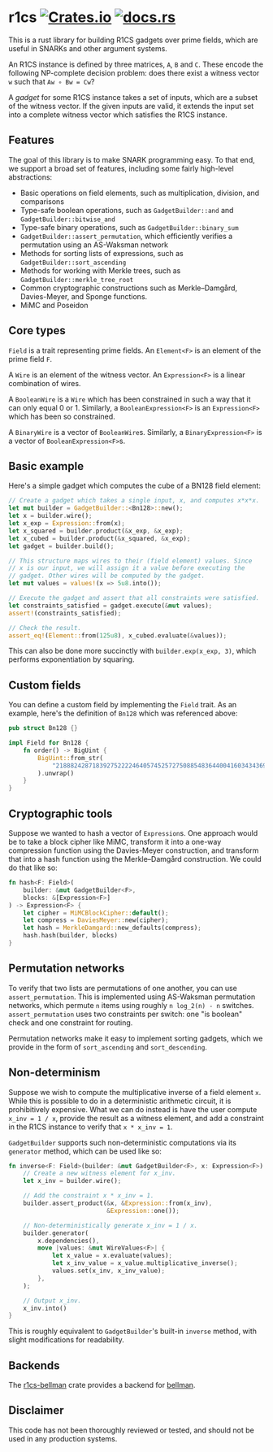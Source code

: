 # r1cs [![Crates.io](https://img.shields.io/crates/v/r1cs)](https://crates.io/crates/r1cs) [![docs.rs](https://docs.rs/r1cs/badge.svg)](https://docs.rs/r1cs)

This is a rust library for building R1CS gadgets over prime fields, which are useful in SNARKs and other argument systems.

An R1CS instance is defined by three matrices, `A`, `B` and `C`. These encode the following NP-complete decision problem: does there exist a witness vector `w` such that `Aw ∘ Bw = Cw`?

A *gadget* for some R1CS instance takes a set of inputs, which are a subset of the witness vector. If the given inputs are valid, it extends the input set into a complete witness vector which satisfies the R1CS instance.


## Features

The goal of this library is to make SNARK programming easy. To that end, we support a broad set of features, including some fairly high-level abstractions:

- Basic operations on field elements, such as multiplication, division, and comparisons
- Type-safe boolean operations, such as `GadgetBuilder::and` and `GadgetBuilder::bitwise_and`
- Type-safe binary operations, such as `GadgetBuilder::binary_sum`
- `GadgetBuilder::assert_permutation`, which efficiently verifies a permutation using an AS-Waksman network
- Methods for sorting lists of expressions, such as `GadgetBuilder::sort_ascending`
- Methods for working with Merkle trees, such as `GadgetBuilder::merkle_tree_root`
- Common cryptographic constructions such as Merkle–Damgård, Davies-Meyer, and Sponge functions.
- MiMC and Poseidon


## Core types

`Field` is a trait representing prime fields. An `Element<F>` is an element of the prime field `F`.

A `Wire` is an element of the witness vector. An `Expression<F>` is a linear combination of wires.

A `BooleanWire` is a `Wire` which has been constrained in such a way that it can only equal 0 or 1. Similarly, a `BooleanExpression<F>` is an `Expression<F>` which has been so constrained.

A `BinaryWire` is a vector of `BooleanWire`s. Similarly, a `BinaryExpression<F>` is a vector of `BooleanExpression<F>`s.


## Basic example

Here's a simple gadget which computes the cube of a BN128 field element:

```rust
// Create a gadget which takes a single input, x, and computes x*x*x.
let mut builder = GadgetBuilder::<Bn128>::new();
let x = builder.wire();
let x_exp = Expression::from(x);
let x_squared = builder.product(&x_exp, &x_exp);
let x_cubed = builder.product(&x_squared, &x_exp);
let gadget = builder.build();

// This structure maps wires to their (field element) values. Since
// x is our input, we will assign it a value before executing the
// gadget. Other wires will be computed by the gadget.
let mut values = values!(x => 5u8.into());

// Execute the gadget and assert that all constraints were satisfied.
let constraints_satisfied = gadget.execute(&mut values);
assert!(constraints_satisfied);

// Check the result.
assert_eq!(Element::from(125u8), x_cubed.evaluate(&values));
```

This can also be done more succinctly with `builder.exp(x_exp, 3)`, which performs exponentiation by squaring.


## Custom fields

You can define a custom field by implementing the `Field` trait. As an example, here's the definition of `Bn128` which was referenced above:

```rust
pub struct Bn128 {}

impl Field for Bn128 {
    fn order() -> BigUint {
        BigUint::from_str(
            "21888242871839275222246405745257275088548364400416034343698204186575808495617"
        ).unwrap()
    }
}
```


## Cryptographic tools

Suppose we wanted to hash a vector of `Expression`s. One approach would be to take a block cipher like MiMC, transform it into a one-way compression function using the Davies-Meyer construction, and transform that into a hash function using the Merkle–Damgård construction. We could do that like so:

```rust
fn hash<F: Field>(
    builder: &mut GadgetBuilder<F>,
    blocks: &[Expression<F>]
) -> Expression<F> {
    let cipher = MiMCBlockCipher::default();
    let compress = DaviesMeyer::new(cipher);
    let hash = MerkleDamgard::new_defaults(compress);
    hash.hash(builder, blocks)
}
```


## Permutation networks

To verify that two lists are permutations of one another, you can use `assert_permutation`. This is implemented using AS-Waksman permutation networks, which permute `n` items using roughly `n log_2(n) - n` switches. `assert_permutation` uses two constraints per switch: one "is boolean" check and one constraint for routing.

Permutation networks make it easy to implement sorting gadgets, which we provide in the form of `sort_ascending` and `sort_descending`.


## Non-determinism

Suppose we wish to compute the multiplicative inverse of a field element `x`. While this is possible to do in a deterministic arithmetic circuit, it is prohibitively expensive. What we can do instead is have the user compute `x_inv = 1 / x`, provide the result as a witness element, and add a constraint in the R1CS instance to verify that `x * x_inv = 1`.

`GadgetBuilder` supports such non-deterministic computations via its `generator` method, which can be used like so:

```rust
fn inverse<F: Field>(builder: &mut GadgetBuilder<F>, x: Expression<F>) -> Expression<F> {
    // Create a new witness element for x_inv.
    let x_inv = builder.wire();

    // Add the constraint x * x_inv = 1.
    builder.assert_product(&x, &Expression::from(x_inv),
                           &Expression::one());

    // Non-deterministically generate x_inv = 1 / x.
    builder.generator(
        x.dependencies(),
        move |values: &mut WireValues<F>| {
            let x_value = x.evaluate(values);
            let x_inv_value = x_value.multiplicative_inverse();
            values.set(x_inv, x_inv_value);
        },
    );

    // Output x_inv.
    x_inv.into()
}
```

This is roughly equivalent to `GadgetBuilder`'s built-in `inverse` method, with slight modifications for readability.


## Backends

The [r1cs-bellman](https://crates.io/crates/r1cs-bellman) crate provides a backend for [bellman](https://crates.io/crates/bellman).


## Disclaimer

This code has not been thoroughly reviewed or tested, and should not be used in any production systems.
